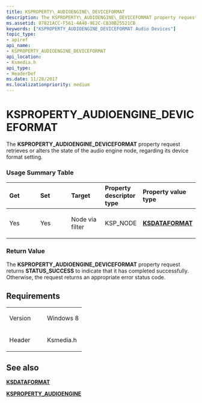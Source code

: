 ```yaml
---
title: KSPROPERTY\_AUDIOENGINE\_DEVICEFORMAT
description: The KSPROPERTY\_AUDIOENGINE\_DEVICEFORMAT property request retrieves or alters the state of the audio engine node, regarding its device format setting.
ms.assetid: 07821ACC-F561-4A40-9E2C-CB30B25521CB
keywords: ["KSPROPERTY_AUDIOENGINE_DEVICEFORMAT Audio Devices"]
topic_type:
- apiref
api_name:
- KSPROPERTY_AUDIOENGINE_DEVICEFORMAT
api_location:
- Ksmedia.h
api_type:
- HeaderDef
ms.date: 11/28/2017
ms.localizationpriority: medium
---
```


# KSPROPERTY\_AUDIOENGINE\_DEVICEFORMAT


The **KSPROPERTY\_AUDIOENGINE\_DEVICEFORMAT** property request retrieves or alters the state of the audio engine node, regarding its device format setting.

### <span id="Usage_Summary_Table"></span><span id="usage_summary_table"></span><span id="USAGE_SUMMARY_TABLE"></span>Usage Summary Table

<table>
<colgroup>
<col width="20%" />
<col width="20%" />
<col width="20%" />
<col width="20%" />
<col width="20%" />
</colgroup>
<thead>
<tr class="header">
<th align="left">Get</th>
<th align="left">Set</th>
<th align="left">Target</th>
<th align="left">Property descriptor type</th>
<th align="left">Property value type</th>
</tr>
</thead>
<tbody>
<tr class="odd">
<td align="left"><p>Yes</p></td>
<td align="left"><p>Yes</p></td>
<td align="left"><p>Node via filter</p></td>
<td align="left"><p>KSP_NODE</p></td>
<td align="left"><p><a href="https://docs.microsoft.com/windows-hardware/drivers/ddi/ks/ns-ks-ksdataformat" data-raw-source="[&lt;strong&gt;KSDATAFORMAT&lt;/strong&gt;](/windows-hardware/drivers/ddi/ks/ns-ks-ksdataformat)"><strong>KSDATAFORMAT</strong></a></p></td>
</tr>
</tbody>
</table>

 

### <span id="Return_Value"></span><span id="return_value"></span><span id="RETURN_VALUE"></span>Return Value

The **KSPROPERTY\_AUDIOENGINE\_DEVICEFORMAT** property request returns **STATUS\_SUCCESS** to indicate that it has completed successfully. Otherwise, the request returns an appropriate error status code.

Requirements
------------

<table>
<colgroup>
<col width="50%" />
<col width="50%" />
</colgroup>
<tbody>
<tr class="odd">
<td align="left"><p>Version</p></td>
<td align="left"><p>Windows 8</p></td>
</tr>
<tr class="even">
<td align="left"><p>Header</p></td>
<td align="left">Ksmedia.h</td>
</tr>
</tbody>
</table>

## <span id="see_also"></span>See also


[**KSDATAFORMAT**](/windows-hardware/drivers/ddi/ks/ns-ks-ksdataformat)

[**KSPROPERTY\_AUDIOENGINE**](ksproperty-audioengine.md)

 

